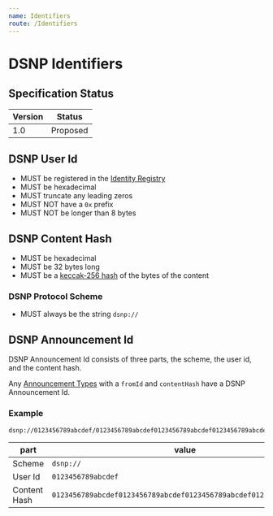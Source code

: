 ```yaml
---
name: Identifiers
route: /Identifiers
---
```


# DSNP Identifiers

## Specification Status

| Version | Status   |
| ------  | -------- |
| 1.0     | Proposed |

## DSNP User Id

- MUST be registered in the [Identity Registry](/Identity/Registry)
- MUST be hexadecimal
- MUST truncate any leading zeros
- MUST NOT have a `0x` prefix
- MUST NOT be longer than 8 bytes

## DSNP Content Hash

- MUST be hexadecimal
- MUST be 32 bytes long
- MUST be a [keccak-256 hash](https://keccak.team/files/Keccak-submission-3.pdf) of the bytes of the content

### DSNP Protocol Scheme

- MUST always be the string `dsnp://`

## DSNP Announcement Id

DSNP Announcement Id consists of three parts, the scheme, the user id, and the content hash.

Any [Announcement Types](/Announcements/Overview#announcement-types) with a `fromId` and `contentHash` have a DSNP Announcement Id.

### Example
```
dsnp://0123456789abcdef/0123456789abcdef0123456789abcdef0123456789abcdef0123456789abcdef
```

| part | value |
| ---- |------ |
| Scheme | `dsnp://` |
| User Id | `0123456789abcdef` |
| Content Hash | `0123456789abcdef0123456789abcdef0123456789abcdef0123456789abcdef` |
